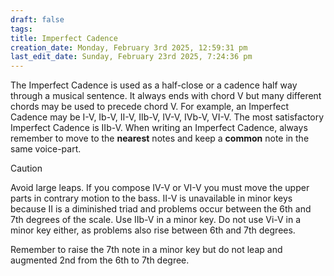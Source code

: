 ```yaml
---
draft: false
tags:
title: Imperfect Cadence
creation_date: Monday, February 3rd 2025, 12:59:31 pm
last_edit_date: Sunday, February 23rd 2025, 7:24:36 pm
---
```


The Imperfect Cadence is used as a half-close or a cadence half way through a musical sentence. It always ends with chord V but many different chords may be used to precede chord V. For example, an Imperfect Cadence may be I-V, Ib-V, II-V, IIb-V, IV-V, IVb-V, VI-V. The most satisfactory Imperfect Cadence is IIb-V. When writing an Imperfect Cadence, always remember to move to the **nearest** notes and keep a **common** note in the same voice-part.

> [!Caution]
> Avoid large leaps. If you compose IV-V or VI-V you must move the upper parts in contrary motion to the bass. II-V is unavailable in minor keys because II is a diminished triad and problems occur between the 6th and 7th degrees of the scale. Use IIb-V in a minor key. Do not use Vi-V in a minor key either, as problems also rise between 6th and 7th degrees.

Remember to raise the 7th note in a minor key but do not leap and augmented 2nd from the 6th to 7th degree.
